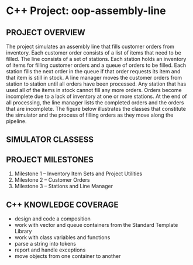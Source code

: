 # C++ Project: oop-assembly-line

## PROJECT OVERVIEW

The project simulates an assembly line that fills customer orders from inventory. Each customer order consists of a list of items that need to be filled. The line consists of a set of stations. Each station holds an inventory of items for filling customer orders and a queue of orders to be filled. Each station fills the next order in the queue if that order requests its item and that item is still in stock. A line manager moves the customer orders from station to station until all orders have been processed. Any station that has used all of the items in stock cannot fill any more orders. Orders become incomplete due to a lack of inventory at one or more stations. At the end of all processing, the line manager lists the completed orders and the orders that are incomplete. The figure below illustrates the classes that constitute the simulator and the process of filling orders as they move along the pipeline.


## SIMULATOR CLASSESS



## PROJECT MILESTONES

1.	Milestone 1 – Inventory Item Sets and Project Utilities
2.	Milestone 2 – Customer Orders
3.	Milestone 3 – Stations and Line Manager


## C++ KNOWLEDGE COVERAGE

* design and code a composition
* work with vector and queue containers from the Standard Template Library
*	work with class variables and functions
*	parse a string into tokens 
*	report and handle exceptions
*	move objects from one container to another
